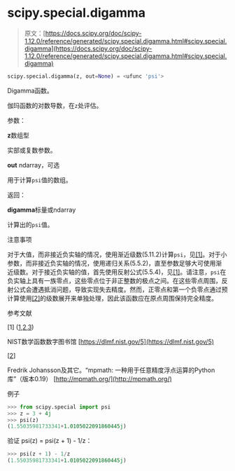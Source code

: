 # scipy.special.digamma

> 原文：[https://docs.scipy.org/doc/scipy-1.12.0/reference/generated/scipy.special.digamma.html#scipy.special.digamma](https://docs.scipy.org/doc/scipy-1.12.0/reference/generated/scipy.special.digamma.html#scipy.special.digamma)

```py
scipy.special.digamma(z, out=None) = <ufunc 'psi'>
```

Digamma函数。

伽玛函数的对数导数，在`z`处评估。

参数：

**z**数组型

实部或复数参数。

**out** ndarray，可选

用于计算`psi`值的数组。

返回：

**digamma**标量或ndarray

计算出的`psi`值。

注意事项

对于大值，而非接近负实轴的情况，使用渐近级数(5.11.2)计算`psi`，见[[1]](#r0f5ddd4c0ca8-1)。对于小参数，而非接近负实轴的情况，使用递归关系(5.5.2)，直至参数足够大可使用渐近级数。对于接近负实轴的值，首先使用反射公式(5.5.4)，见[[1]](#r0f5ddd4c0ca8-1)。请注意，`psi`在负实轴上具有一族零点，这些零点位于非正整数的极点之间。在这些零点周围，反射公式会遭遇抵消问题，导致实现失去精度。然而，正零点和第一个负零点通过预计算使用[[2]](#r0f5ddd4c0ca8-2)的级数展开来单独处理，因此该函数应在原点周围保持完全精度。

参考文献

[1] ([1](#id1),[2](#id2),[3](#id3))

NIST数学函数数字图书馆 [https://dlmf.nist.gov/5](https://dlmf.nist.gov/5)

[[2](#id4)]

Fredrik Johansson及其它。“mpmath: 一种用于任意精度浮点运算的Python库”（版本0.19） [http://mpmath.org/](http://mpmath.org/)

例子

```py
>>> from scipy.special import psi
>>> z = 3 + 4j
>>> psi(z)
(1.55035981733341+1.0105022091860445j) 
```

验证 psi(z) = psi(z + 1) - 1/z：

```py
>>> psi(z + 1) - 1/z
(1.55035981733341+1.0105022091860445j) 
```
